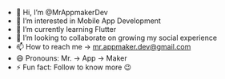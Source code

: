 - 👋 Hi, I’m @MrAppmakerDev
- 👀 I’m interested in Mobile App Development 
- 🌱 I’m currently learning Flutter
- 💞️ I’m looking to collaborate on growing my social experience 
- 📫 How to reach me -> mr.appmaker.dev@gmail.com
- 😄 Pronouns: Mr. -> App -> Maker
- ⚡ Fun fact: Follow to know more 😉 

<!---
MrAppmakerDev/MrAppmakerDev is a ✨ special ✨ repository because its `README.md` (this file) appears on your GitHub profile.
You can click the Preview link to take a look at your changes.
--->
